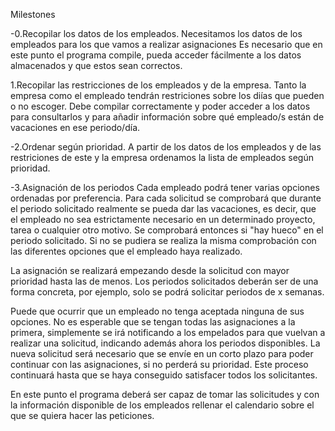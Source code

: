 
Milestones

-0.Recopilar los datos de los empleados.
  Necesitamos los datos de los empleados para los que vamos a realizar asignaciones
Es necesario que en este punto el programa compile, pueda acceder fácilmente a los datos almacenados y que estos sean correctos.

1.Recopilar las restricciones de los empleados y de la empresa.
  Tanto la empresa como el empleado tendrán restriciones sobre los diías que pueden o no escoger.
Debe compilar correctamente y poder acceder a los datos para consultarlos y para añadir información sobre qué empleado/s están de vacaciones en ese periodo/día.
  
-2.Ordenar según prioridad.
  A partir de los datos de los empleados y de las restriciones de este y la empresa ordenamos la lista de empleados según prioridad.

-3.Asignación de los periodos
  Cada empleado podrá tener varias opciones ordenadas por preferencia. Para cada solicitud se comprobará que durante el periodo solicitado realmente se pueda dar las vacaciones, es decir, que el empleado no sea estrictamente necesario en un determinado proyecto, tarea o cualquier otro motivo. Se comprobará entonces si "hay hueco" en el periodo solicitado. Si no se pudiera se realiza la misma comprobación con las diferentes opciones que el empleado haya realizado.

La asignación se realizará empezando desde la solicitud con mayor prioridad hasta las de menos.
Los periodos solicitados deberán ser de una forma concreta, por ejemplo, solo se podrá solicitar periodos de x semanas.

Puede que ocurrir que un empleado no tenga aceptada ninguna de sus opciones. No es esperable que se tengan todas las asignaciones a la primera, simplemente se irá notificando a los empelados para que vuelvan a realizar una solicitud, indicando además ahora los periodos disponibles. La nueva solicitud será necesario que se envíe en un corto plazo para poder continuar con las asignaciones, si no perderá su prioridad. Este proceso continuará hasta que se haya conseguido satisfacer todos los solicitantes.

En este punto el programa deberá ser capaz de tomar las solicitudes y con la información disponible de los empleados rellenar el calendario sobre el que se quiera hacer las peticiones.
